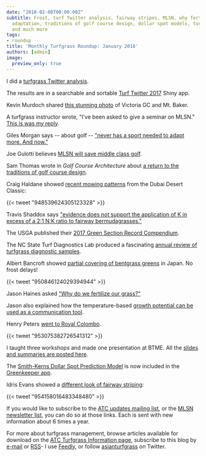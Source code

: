 ```yaml
---
date: "2018-02-08T00:00:00Z"
subtitle: Frost, turf Twitter analysis, fairway stripes, MLSN, why fertilize?, golf
  adaptation, traditions of golf course design, dollar spot models, turfgrass diseases,
  and much more
tags:
- roundup
title: 'Monthly Turfgrass Roundup: January 2018'
authors: [admin]
image:
  preview_only: true
---
```


I did a [turfgrass Twitter analysis](http://www.asianturfgrass.com/2018-01-09-turfgrass-twitter-analysis/).

The results are in a searchable and sortable [Turf Twitter 2017](https://asianturfgrass.shinyapps.io/turf_twitter/) Shiny app.

Kevin Murdoch shared [this stunning photo](https://twitter.com/MurdochOakBay/status/947618209611386882) of Victoria GC and Mt. Baker.

A turfgrass instructor wrote, "I've been asked to give a seminar on MLSN." [This is was my reply](http://www.asianturfgrass.com/2018-01-13-asked-to-give-seminar/).

Giles Morgan says -- about golf -- ["never has a sport needed to adapt more. And now."](http://www.asianturfgrass.com/2018-01-15-morgan-on-golf-adaptation/)

Joe Gulotti believes [MLSN will save middle class golf](http://www.asianturfgrass.com/2018-01-20-more-than-a-success-story/).

Sam Thomas wrote in *Golf Course Architecture* about [a return to the traditions of golf course design](http://digital.tudor-rose.co.uk/golf-course-architecture/issue51/#44).

Craig Haldane showed [recent mowing patterns](https://twitter.com/haldane_craig/status/948539624305123328) from the Dubai Desert Classic:

{{< tweet "948539624305123328" >}}

Travis Shaddox says ["evidence does not support the application of K in excess of a 2:1 N:K ratio to fairway bermudagrasses."](https://twitter.com/TravisShaddox/status/948197369165774849)

The USGA published their [2017 Green Section Record Compendium](http://www.usga.org/course-care/digitalcollections/2017-gsr-compendium.html).

The NC State Turf Diagnostics Lab produced a fascinating [annual review of turfgrass diagnostic samples](https://turfpathology.plantpath.ncsu.edu/2018/01/08/2017-diagnostics-lab-review/).

Albert Bancroft showed [partial covering of bentgrass greens](https://twitter.com/alban3074/status/950846124029394944) in Japan. No frost delays!

{{< tweet "950846124029394944" >}}

Jason Haines asked ["Why do we fertilize our grass?"](http://www.turfhacker.com/2018/01/how-to-use-less-fertilizer.html)

Jason also explained how the temperature-based [growth potential can be used as a communication tool](http://www.turfhacker.com/2018/01/using-growth-potential-as-communication.html).

Henry Peters [went to Royal Colombo](https://twitter.com/hsspeters/status/953075382726541312).

{{< tweet "953075382726541312" >}}

I taught three workshops and made one presentation at BTME. All the [slides and summaries are posted here](http://www.asianturfgrass.com/2018-01-24-four-presentations-at-BTME/).

The [Smith-Kerns Dollar Spot Prediction Model](https://tdl.wisc.edu/dollar-spot-model/) is now included in the [Greenkeeper app](http://greenkeeperapp.com/home.php).

Idris Evans showed a [different look of fairway striping](https://twitter.com/Idris_Evans/status/954158016483348480):

{{< tweet "954158016483348480" >}}

If you would like to subscribe to the [ATC updates mailing list](http://www.subscribepage.com/atcupdate), or the [MLSN newsletter list](http://www.subscribepage.com/mlsn), you can do so at those links. Each is sent with new information about 6 times a year. 

For more about turfgrass management, browse articles available for download on the [ATC Turfgrass Information page](http://www.micahwoods.typepad.com/test_static/turf-information.html), subscribe to this blog by [e-mail](http://www.subscribepage.com/atc_blog_email) or [RSS](http://www.asianturfgrass.com/feed.xml)- I use [Feedly](http://cloud.feedly.com/#welcome), or follow [asianturfgrass](https://twitter.com/asianturfgrass) on Twitter.
